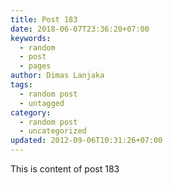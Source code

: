 ```yaml
---
title: Post 183
date: 2018-06-07T23:36:20+07:00
keywords:
  - random
  - post
  - pages
author: Dimas Lanjaka
tags:
  - random post
  - untagged
category:
  - random post
  - uncategorized
updated: 2012-09-06T10:31:26+07:00
---
```

This is content of post 183
